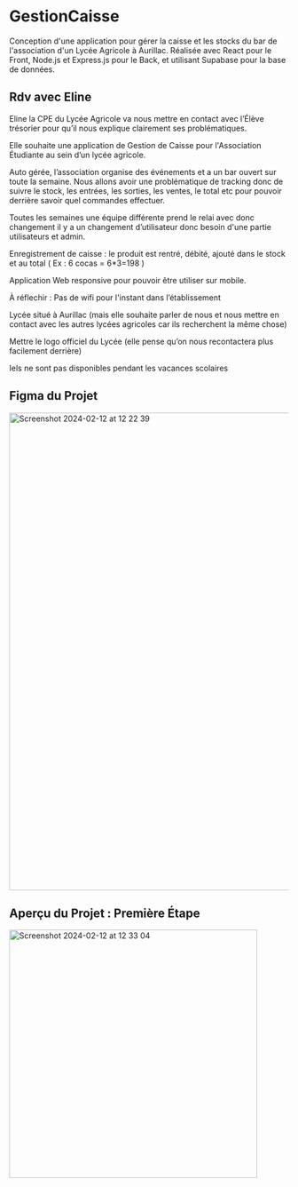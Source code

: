# GestionCaisse


Conception d'une application pour gérer la caisse et les stocks du bar de l'association d'un Lycée Agricole à Aurillac. Réalisée avec React pour le Front, Node.js et Express.js pour le Back, et utilisant Supabase pour la base de données.


## Rdv avec Eline


Eline la CPE du Lycée Agricole va nous mettre en contact avec l’Élève trésorier pour qu’il nous explique clairement ses problématiques. 

Elle souhaite une application de Gestion de Caisse pour l'Association Étudiante au sein d’un lycée agricole.

Auto gérée, l’association organise des événements et a un bar ouvert sur toute la semaine. Nous allons avoir une problématique de tracking donc de suivre le stock, les entrées, les sorties, les ventes, le total etc pour pouvoir derrière savoir quel commandes effectuer.

Toutes les semaines une équipe différente prend le relai avec donc changement il y a un changement d’utilisateur donc besoin d'une partie utilisateurs et admin.

Enregistrement de caisse : le produit est rentré, débité, ajouté dans le stock et au total ( Ex : 6 cocas = 6*3=198 )

Application Web responsive pour pouvoir être utiliser sur mobile.


À réflechir : Pas de wifi pour l'instant dans l’établissement


Lycée situé à Aurillac (mais elle souhaite parler de nous et nous mettre en contact avec les autres lycées agricoles car ils recherchent la même chose)

Mettre le logo officiel du Lycée (elle pense qu’on nous recontactera plus facilement derrière)

Iels ne sont pas disponibles pendant les vacances scolaires


## Figma du Projet


<img width="860" alt="Screenshot 2024-02-12 at 12 22 39" src="https://github.com/thaliawoods/GestionCaisse/assets/135039431/cd7ebebf-46d5-4e65-9acf-26c7f1618e93">


## Aperçu du Projet : Première Étape


<img width="447" alt="Screenshot 2024-02-12 at 12 33 04" src="https://github.com/thaliawoods/GestionCaisse/assets/135039431/50b8a5c3-fc1b-4f66-962d-d9675b80cca3">






